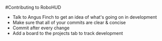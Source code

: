 #Contributing to RoboHUD

* Talk to Angus Finch to get an idea of what's going on in development
* Make sure that all of your commits are clear & concise
* Commit after every change
* Add a board to the projects tab to track development
